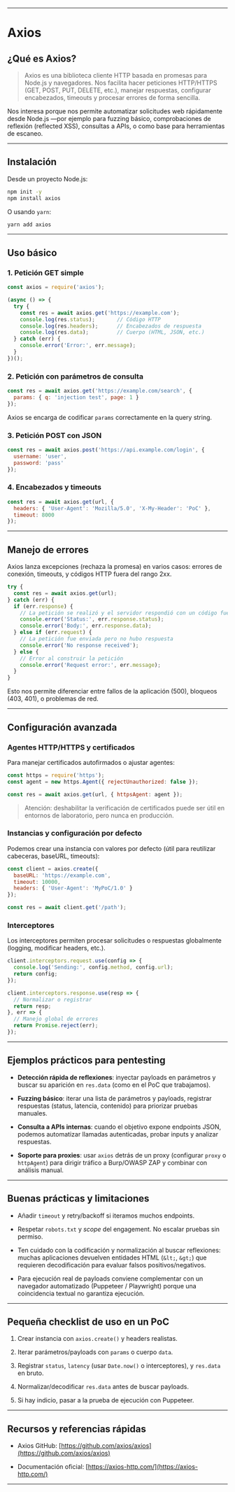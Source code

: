 
---
# Axios

## ¿Qué es Axios?

> Axios es una biblioteca cliente HTTP basada en promesas para Node.js y navegadores. Nos facilita hacer peticiones HTTP/HTTPS (GET, POST, PUT, DELETE, etc.), manejar respuestas, configurar encabezados, timeouts y procesar errores de forma sencilla.

Nos interesa porque nos permite automatizar solicitudes web rápidamente desde Node.js —por ejemplo para fuzzing básico, comprobaciones de reflexión (reflected XSS), consultas a APIs, o como base para herramientas de escaneo.

---

## Instalación

Desde un proyecto Node.js:

```bash
npm init -y
npm install axios
```

O usando `yarn`:

```bash
yarn add axios
```

---

## Uso básico

### 1. Petición GET simple

```javascript
const axios = require('axios');

(async () => {
  try {
    const res = await axios.get('https://example.com');
    console.log(res.status);       // Código HTTP
    console.log(res.headers);      // Encabezados de respuesta
    console.log(res.data);         // Cuerpo (HTML, JSON, etc.)
  } catch (err) {
    console.error('Error:', err.message);
  }
})();
```

### 2. Petición con parámetros de consulta

```javascript
const res = await axios.get('https://example.com/search', {
  params: { q: 'injection test', page: 1 }
});
```

Axios se encarga de codificar `params` correctamente en la query string.

### 3. Petición POST con JSON

```javascript
const res = await axios.post('https://api.example.com/login', {
  username: 'user',
  password: 'pass'
});
```

### 4. Encabezados y timeouts

```javascript
const res = await axios.get(url, {
  headers: { 'User-Agent': 'Mozilla/5.0', 'X-My-Header': 'PoC' },
  timeout: 8000
});
```

---

## Manejo de errores

Axios lanza excepciones (rechaza la promesa) en varios casos: errores de conexión, timeouts, y códigos HTTP fuera del rango 2xx.

```javascript
try {
  const res = await axios.get(url);
} catch (err) {
  if (err.response) {
    // La petición se realizó y el servidor respondió con un código fuera de 2xx
    console.error('Status:', err.response.status);
    console.error('Body:', err.response.data);
  } else if (err.request) {
    // La petición fue enviada pero no hubo respuesta
    console.error('No response received');
  } else {
    // Error al construir la petición
    console.error('Request error:', err.message);
  }
}
```

Esto nos permite diferenciar entre fallos de la aplicación (500), bloqueos (403, 401), o problemas de red.

---

## Configuración avanzada

### Agentes HTTP/HTTPS y certificados

Para manejar certificados autofirmados o ajustar agentes:

```javascript
const https = require('https');
const agent = new https.Agent({ rejectUnauthorized: false });

const res = await axios.get(url, { httpsAgent: agent });
```

> Atención: deshabilitar la verificación de certificados puede ser útil en entornos de laboratorio, pero nunca en producción.

### Instancias y configuración por defecto

Podemos crear una instancia con valores por defecto (útil para reutilizar cabeceras, baseURL, timeouts):

```javascript
const client = axios.create({
  baseURL: 'https://example.com',
  timeout: 10000,
  headers: { 'User-Agent': 'MyPoC/1.0' }
});

const res = await client.get('/path');
```

### Interceptores

Los interceptores permiten procesar solicitudes o respuestas globalmente (logging, modificar headers, etc.).

```javascript
client.interceptors.request.use(config => {
  console.log('Sending:', config.method, config.url);
  return config;
});

client.interceptors.response.use(resp => {
  // Normalizar o registrar
  return resp;
}, err => {
  // Manejo global de errores
  return Promise.reject(err);
});
```

---

## Ejemplos prácticos para pentesting

- **Detección rápida de reflexiones**: inyectar payloads en parámetros y buscar su aparición en `res.data` (como en el PoC que trabajamos).
    
- **Fuzzing básico**: iterar una lista de parámetros y payloads, registrar respuestas (status, latencia, contenido) para priorizar pruebas manuales.
    
- **Consulta a APIs internas**: cuando el objetivo expone endpoints JSON, podemos automatizar llamadas autenticadas, probar inputs y analizar respuestas.
    
- **Soporte para proxies**: usar `axios` detrás de un proxy (configurar `proxy` o `httpAgent`) para dirigir tráfico a Burp/OWASP ZAP y combinar con análisis manual.
    

---

## Buenas prácticas y limitaciones

- Añadir `timeout` y retry/backoff si iteramos muchos endpoints.
    
- Respetar `robots.txt` y _scope_ del engagement. No escalar pruebas sin permiso.
    
- Ten cuidado con la codificación y normalización al buscar reflexiones: muchas aplicaciones devuelven entidades HTML (`&lt;`, `&gt;`) que requieren decodificación para evaluar falsos positivos/negativos.
    
- Para ejecución real de payloads conviene complementar con un navegador automatizado (Puppeteer / Playwright) porque una coincidencia textual no garantiza ejecución.
    

---

## Pequeña checklist de uso en un PoC

1. Crear instancia con `axios.create()` y headers realistas.
    
2. Iterar parámetros/payloads con `params` o cuerpo `data`.
    
3. Registrar `status`, `latency` (usar `Date.now()` o interceptores), y `res.data` en bruto.
    
4. Normalizar/decodificar `res.data` antes de buscar payloads.
    
5. Si hay indicio, pasar a la prueba de ejecución con Puppeteer.
    

---

## Recursos y referencias rápidas

- Axios GitHub: [https://github.com/axios/axios](https://github.com/axios/axios)
    
- Documentación oficial: [https://axios-http.com/](https://axios-http.com/)
    

---
